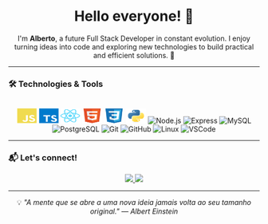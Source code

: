 <h1 align="center">Hello everyone! 👋</h1>

<p align="center">
  I'm <strong>Alberto</strong>, a future Full Stack Developer in constant evolution. I enjoy turning ideas into code and exploring new technologies to build practical and efficient solutions. 🚀
</p>

---

### 🛠️ Technologies & Tools

<div align="center" style="display: inline_block"><br>
  <img title="JavaScript" alt="JavaScript" height="30" width="40" src="https://raw.githubusercontent.com/devicons/devicon/master/icons/javascript/javascript-plain.svg">
  <img title="TypeScript" alt="TypeScript" height="30" width="40" src="https://raw.githubusercontent.com/devicons/devicon/master/icons/typescript/typescript-plain.svg">
  <img title="React" alt="React" height="30" width="40" src="https://raw.githubusercontent.com/devicons/devicon/master/icons/react/react-original.svg">
  <img title="HTML5" alt="HTML5" height="30" width="40" src="https://raw.githubusercontent.com/devicons/devicon/master/icons/html5/html5-original.svg">
  <img title="CSS3" alt="CSS3" height="30" width="40" src="https://raw.githubusercontent.com/devicons/devicon/master/icons/css3/css3-original.svg">
  <img title="Python" alt="Python" height="30" width="40" src="https://raw.githubusercontent.com/devicons/devicon/master/icons/python/python-original.svg">
  <img title="Node.js" alt="Node.js" height="30" width="40" src="https://cdn.jsdelivr.net/gh/devicons/devicon/icons/nodejs/nodejs-original.svg">
  <img title="Express" alt="Express" height="30" width="40" src="https://cdn.jsdelivr.net/gh/devicons/devicon/icons/express/express-original.svg">
  <img title="MySQL" alt="MySQL" height="30" width="40" src="https://cdn.jsdelivr.net/gh/devicons/devicon/icons/mysql/mysql-original.svg">
  <img title="PostgreSQL" alt="PostgreSQL" height="30" width="40" src="https://cdn.jsdelivr.net/gh/devicons/devicon/icons/postgresql/postgresql-original.svg">
  <img title="Git" alt="Git" height="30" width="40" src="https://cdn.jsdelivr.net/gh/devicons/devicon/icons/git/git-original.svg">
  <img title="GitHub" alt="GitHub" height="30" width="40" src="https://cdn.jsdelivr.net/gh/devicons/devicon/icons/github/github-original.svg">
  <img title="Linux" alt="Linux" height="30" width="40" src="https://cdn.jsdelivr.net/gh/devicons/devicon/icons/linux/linux-original.svg">
  <img title="VSCode" alt="VSCode" height="30" width="40" src="https://cdn.jsdelivr.net/gh/devicons/devicon/icons/vscode/vscode-original.svg">
</div>

---

### 📬 Let's connect!

<div align="center">
  <a href="mailto:albertoadssenac@gmail.com">
    <img src="https://img.shields.io/badge/-Gmail-%23333?style=for-the-badge&logo=gmail&logoColor=white" target="_blank">
  </a>
  <a href="https://www.linkedin.com/in/Alup" target="_blank">
    <img src="https://img.shields.io/badge/-LinkedIn-%230077B5?style=for-the-badge&logo=linkedin&logoColor=white">
  </a>
</div>

---

<p align="center">
  💡 <em>"A mente que se abre a uma nova ideia jamais volta ao seu tamanho original." — Albert Einstein</em>
</p>
